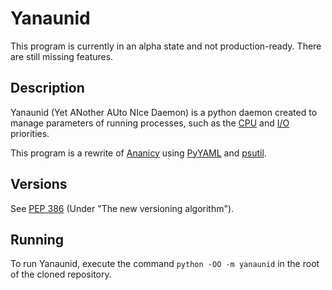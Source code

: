 # Yanaunid
This program is currently in an alpha state and not production-ready.
There are still missing features.

## Description
Yanaunid (Yet ANother AUto NIce Daemon) is a python daemon created to manage
parameters of running processes, such as the
[CPU](http://linux.die.net/man/1/nice) and
[I/O](http://linux.die.net/man/1/ionice) priorities.

This program is a rewrite of [Ananicy](https://github.com/Nefelim4ag/Ananicy)
using [PyYAML](https://pyyaml.org/wiki/PyYAML) and
[psutil](https://github.com/giampaolo/psutil).

## Versions
See [PEP 386](https://www.python.org/dev/peps/pep-0386) (Under "The new
versioning algorithm").

## Running
To run Yanaunid, execute the command `python -OO -m yanaunid` in the root of
the cloned repository.
